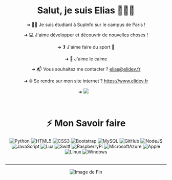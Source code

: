 <div align="center">
			<h1>Salut, je suis Elias 👋👨‍💻</h1>
			<p>➜ 👨‍🎓 Je suis étudiant à SupInfo sur le campus de Paris !</p>
      <p>➜ 💻 J'aime développer et découvrir de nouvelles choses !</p>
      <p>➜ 🏌️ J'aime faire du sport 🏃</p>
      <p>➜ 🌳 J'aime le calme</p>
			<p>➜ 📬 Vous souhaitez me contacter ? <a href="mailto:elias@elidev.fr">elias@elidev.fr</a></p>
      <p>➜ 🌐 Se rendre sur mon site internet ? <a href="https://www.elidev.fr">https://www.elidev.fr</a></p>
      <p>➜  <a target="_blank"href="https://www.linkedin.com/in/elias-moussa-osman-b62653253/"><img src="https://img.shields.io/badge/linkedin-%230077B5.svg?&style=for-the-badge&logo=linkedin&logoColor=white" /></a>&nbsp;&nbsp;&nbsp;&nbsp;</p>
			<br>
			<h1>⚡ Mon Savoir faire</h1>
			<img src="https://img.shields.io/badge/-Python-black?style=flat-square&logo=Python" alt="Python">
			<img src="https://img.shields.io/badge/-HTML5-E34F26?style=flat-square&logo=html5&logoColor=white" alt="HTML5">
			<img src="https://img.shields.io/badge/-CSS3-1572B6?style=flat-square&logo=css3" alt="CSS3">
			<img src="https://img.shields.io/badge/-Bootstrap-563D7C?style=flat-square&logo=bootstrap" alt="Bootstrap">
			<img src="https://img.shields.io/badge/-MySQL-03224C?style=flat-square&logo=mysql" alt="MySQL">
			<img src="https://img.shields.io/badge/-GitHub-181717?style=flat-square&logo=github" alt="GitHub">
			<img src="https://img.shields.io/badge/-Nodejs-black?style=flat-square&logo=Node.js" alt="NodeJS">
			<img src="https://img.shields.io/badge/-JavaScript-black?style=flat-square&logo=javascript" alt="JavaScript">
			<img src="https://img.shields.io/badge/-Lua-0008FF?style=flat-square&logo=lua" alt="Lua">
			<img src="https://img.shields.io/badge/-Swift-696969?style=flat-square&logo=swift" alt="Switf">
			<img src="https://img.shields.io/badge/-Raspberry%20Pi-C51A4A?style=flat-square&logo=Raspberry-Pi" alt="RaspberryPi">
			<img src="https://img.shields.io/badge/Microsoft%20Azure-232F7E?style=flat-square&logo=microsoft-azure" alt="MicrosoftAzure">
			<img src="https://img.shields.io/badge/-Apple-696969?style=flat-square&logo=apple" alt="Apple">
			<img src="https://img.shields.io/badge/-Lunix-white?style=flat-square&logo=linux" alt="Linux">
			<img src="https://img.shields.io/badge/-Windows-3DAEEF?style=flat-square&logo=windows" alt="Windows">
      <br><br><hr>
      <img src="https://cv.elidev.fr/img/home-bg.jpg" alt="Image de Fin">
